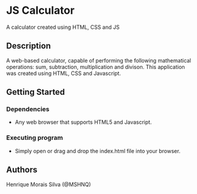 # JS Calculator
A calculator created using HTML, CSS and JS

## Description
A web-based calculator, capable of performing the following mathematical operations: sum, subtraction, multiplication and divison.
This application was created using HTML, CSS and Javascript.

## Getting Started

### Dependencies
* Any web browser that supports HTML5 and Javascript.

### Executing program
* Simply open or drag and drop the index.html file into your browser.
## Authors
Henrique Morais Silva (@MSHNQ)
